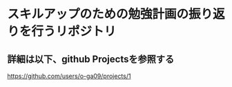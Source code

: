 # スキルアップのための勉強計画の振り返りを行うリポジトリ

## 詳細は以下、github Projectsを参照する

https://github.com/users/o-ga09/projects/1
